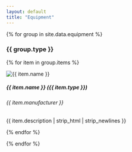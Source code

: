 ```yaml
---
layout: default
title: "Equipment"
---
```


{% for group in site.data.equipment %}

<h3 class="py-3">{{ group.type }}</h3>
<div class="row row-cols-1 row-cols-lg-3 row-cols-md-2 g-4">
  
  {% for item in group.items %}
    <div class="col">
    <div class="card h-100">
      <img class="card-img-top py-3 mx-auto w-50" src="{{ site.baseurl }}{{ item.src }}" alt="{{ item.name }}">
      <div class="card-body">
        <h5 class="card-title">{{ item.name }} ({{ item.type }})</h5>
        <h6 class="card-subtitle mb-2 text-muted">{{ item.manufacturer }}</h6>
        <p class="card-text">
          {{ item.description | strip_html | strip_newlines }}
        </p>
      </div>
    </div>
    </div>
  {% endfor %}

</div>

{% endfor %}